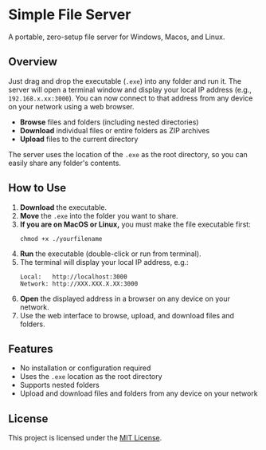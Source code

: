# Simple File Server

A portable, zero-setup file server for Windows, Macos, and Linux.

## Overview

Just drag and drop the executable (`.exe`) into any folder and run it. The server will open a terminal window and display your local IP address (e.g., `192.168.x.xx:3000`). You can now connect to that address from any device on your network using a web browser.

- **Browse** files and folders (including nested directories)
- **Download** individual files or entire folders as ZIP archives
- **Upload** files to the current directory

The server uses the location of the `.exe` as the root directory, so you can easily share any folder's contents.

## How to Use

1. **Download** the executable.
2. **Move** the `.exe` into the folder you want to share.
3. **If you are on MacOS or Linux,** you must make the file executable first:
   ```
   chmod +x ./yourfilename
   ```
4. **Run** the executable (double-click or run from terminal).
5. The terminal will display your local IP address, e.g.:
   ```
   Local:   http://localhost:3000
   Network: http://XXX.XXX.X.XX:3000
   ```
6. **Open** the displayed address in a browser on any device on your network.
7. Use the web interface to browse, upload, and download files and folders.

## Features

- No installation or configuration required
- Uses the `.exe` location as the root directory
- Supports nested folders
- Upload and download files and folders from any device on your network

## License

This project is licensed under the [MIT License](LICENSE).
